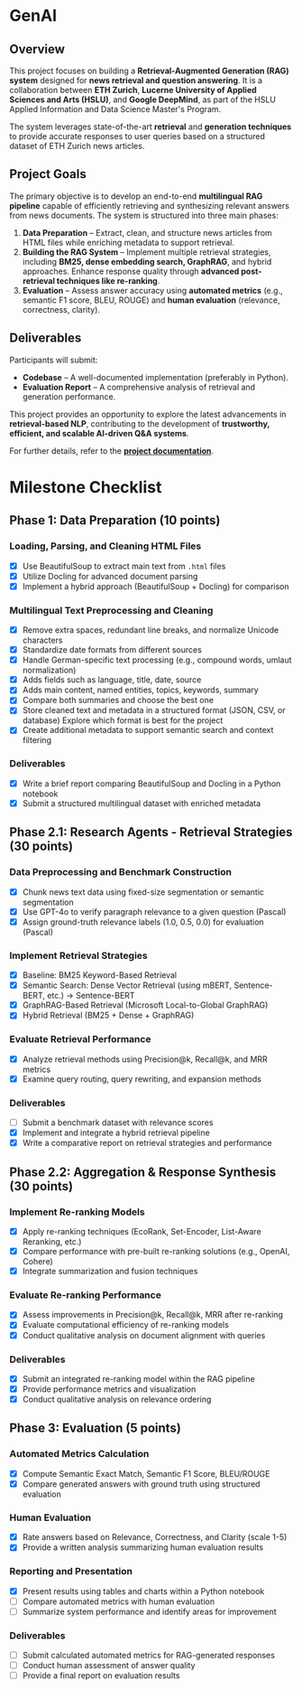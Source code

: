 # GenAI

## Overview

This project focuses on building a **Retrieval-Augmented Generation (RAG)
system** designed for **news retrieval and question answering**. It is a
collaboration between **ETH Zurich**, **Lucerne University of Applied Sciences
and Arts (HSLU)**, and **Google DeepMind**, as part of the HSLU Applied
Information and Data Science Master's Program.

The system leverages state-of-the-art **retrieval** and **generation
techniques** to provide accurate responses to user queries based on a structured
dataset of ETH Zurich news articles.

## Project Goals

The primary objective is to develop an end-to-end **multilingual RAG pipeline**
capable of efficiently retrieving and synthesizing relevant answers from news
documents. The system is structured into three main phases:

1. **Data Preparation** – Extract, clean, and structure news articles from HTML
   files while enriching metadata to support retrieval.
2. **Building the RAG System** – Implement multiple retrieval strategies,
   including **BM25, dense embedding search, GraphRAG**, and hybrid approaches.
   Enhance response quality through **advanced post-retrieval techniques like
   re-ranking**.
3. **Evaluation** – Assess answer accuracy using **automated metrics** (e.g.,
   semantic F1 score, BLEU, ROUGE) and **human evaluation** (relevance,
   correctness, clarity).

## Deliverables

Participants will submit:

- **Codebase** – A well-documented implementation (preferably in Python).
- **Evaluation Report** – A comprehensive analysis of retrieval and generation
  performance.

This project provides an opportunity to explore the latest advancements in
**retrieval-based NLP**, contributing to the development of **trustworthy,
efficient, and scalable AI-driven Q&A systems**.

For further details, refer to the
**[project documentation](/Guidelines/Project%20Requirements.pdf)**.

# Milestone Checklist

## Phase 1: Data Preparation (10 points)

### Loading, Parsing, and Cleaning HTML Files

- [x] Use BeautifulSoup to extract main text from `.html` files
- [x] Utilize Docling for advanced document parsing
- [x] Implement a hybrid approach (BeautifulSoup + Docling) for comparison

### Multilingual Text Preprocessing and Cleaning

- [x] Remove extra spaces, redundant line breaks, and normalize Unicode
      characters
- [x] Standardize date formats from different sources
- [x] Handle German-specific text processing (e.g., compound words, umlaut
      normalization)
- [x] Adds fields such as language, title, date, source
- [x] Adds main content, named entities, topics, keywords, summary
- [x] Compare both summaries and choose the best one
- [x] Store cleaned text and metadata in a structured format (JSON, CSV, or
      database) Explore which format is best for the project
- [x] Create additional metadata to support semantic search and context
      filtering

### Deliverables

- [x] Write a brief report comparing BeautifulSoup and Docling in a Python
      notebook
- [x] Submit a structured multilingual dataset with enriched metadata

## Phase 2.1: Research Agents - Retrieval Strategies (30 points)

### Data Preprocessing and Benchmark Construction

- [x] Chunk news text data using fixed-size segmentation or semantic
      segmentation
- [x] Use GPT-4o to verify paragraph relevance to a given question (Pascal)
- [x] Assign ground-truth relevance labels (1.0, 0.5, 0.0) for evaluation
      (Pascal)

### Implement Retrieval Strategies

- [x] Baseline: BM25 Keyword-Based Retrieval
- [x] Semantic Search: Dense Vector Retrieval (using mBERT, Sentence-BERT, etc.)
      -> Sentence-BERT
- [x] GraphRAG-Based Retrieval (Microsoft Local-to-Global GraphRAG)
- [x] Hybrid Retrieval (BM25 + Dense + GraphRAG)

### Evaluate Retrieval Performance

- [x] Analyze retrieval methods using Precision@k, Recall@k, and MRR metrics
- [x] Examine query routing, query rewriting, and expansion methods

### Deliverables

- [ ] Submit a benchmark dataset with relevance scores
- [x] Implement and integrate a hybrid retrieval pipeline
- [x] Write a comparative report on retrieval strategies and performance

## Phase 2.2: Aggregation & Response Synthesis (30 points)

### Implement Re-ranking Models

- [x] Apply re-ranking techniques (EcoRank, Set-Encoder, List-Aware Reranking,
      etc.)
- [x] Compare performance with pre-built re-ranking solutions (e.g., OpenAI,
      Cohere)
- [x] Integrate summarization and fusion techniques

### Evaluate Re-ranking Performance

- [x] Assess improvements in Precision@k, Recall@k, MRR after re-ranking
- [x] Evaluate computational efficiency of re-ranking models
- [x] Conduct qualitative analysis on document alignment with queries

### Deliverables

- [x] Submit an integrated re-ranking model within the RAG pipeline
- [x] Provide performance metrics and visualization
- [x] Conduct qualitative analysis on relevance ordering

## Phase 3: Evaluation (5 points)

### Automated Metrics Calculation

- [x] Compute Semantic Exact Match, Semantic F1 Score, BLEU/ROUGE
- [x] Compare generated answers with ground truth using structured evaluation

### Human Evaluation

- [x] Rate answers based on Relevance, Correctness, and Clarity (scale 1-5)
- [x] Provide a written analysis summarizing human evaluation results

### Reporting and Presentation

- [x] Present results using tables and charts within a Python notebook
- [ ] Compare automated metrics with human evaluation
- [ ] Summarize system performance and identify areas for improvement

### Deliverables

- [ ] Submit calculated automated metrics for RAG-generated responses
- [ ] Conduct human assessment of answer quality
- [ ] Provide a final report on evaluation results
